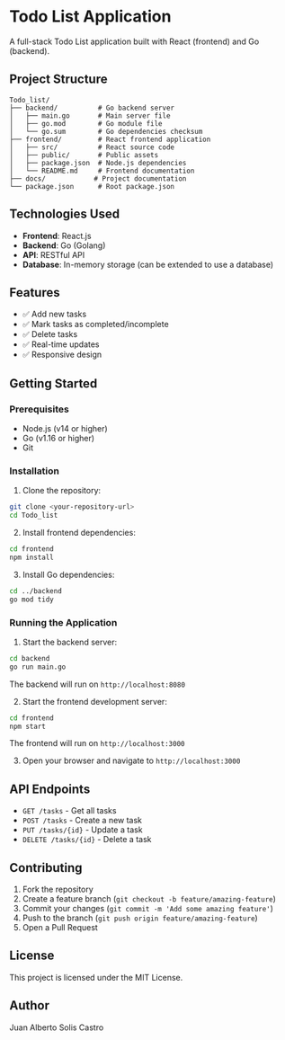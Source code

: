 # Todo List Application

A full-stack Todo List application built with React (frontend) and Go (backend).

## Project Structure

```
Todo_list/
├── backend/          # Go backend server
│   ├── main.go       # Main server file
│   ├── go.mod        # Go module file
│   └── go.sum        # Go dependencies checksum
├── frontend/         # React frontend application
│   ├── src/          # React source code
│   ├── public/       # Public assets
│   ├── package.json  # Node.js dependencies
│   └── README.md     # Frontend documentation
├── docs/            # Project documentation
└── package.json      # Root package.json
```

## Technologies Used

- **Frontend**: React.js
- **Backend**: Go (Golang)
- **API**: RESTful API
- **Database**: In-memory storage (can be extended to use a database)

## Features

- ✅ Add new tasks
- ✅ Mark tasks as completed/incomplete
- ✅ Delete tasks
- ✅ Real-time updates
- ✅ Responsive design

## Getting Started

### Prerequisites

- Node.js (v14 or higher)
- Go (v1.16 or higher)
- Git

### Installation

1. Clone the repository:
```bash
git clone <your-repository-url>
cd Todo_list
```

2. Install frontend dependencies:
```bash
cd frontend
npm install
```

3. Install Go dependencies:
```bash
cd ../backend
go mod tidy
```

### Running the Application

1. Start the backend server:
```bash
cd backend
go run main.go
```
The backend will run on `http://localhost:8080`

2. Start the frontend development server:
```bash
cd frontend
npm start
```
The frontend will run on `http://localhost:3000`

3. Open your browser and navigate to `http://localhost:3000`

## API Endpoints

- `GET /tasks` - Get all tasks
- `POST /tasks` - Create a new task
- `PUT /tasks/{id}` - Update a task
- `DELETE /tasks/{id}` - Delete a task

## Contributing

1. Fork the repository
2. Create a feature branch (`git checkout -b feature/amazing-feature`)
3. Commit your changes (`git commit -m 'Add some amazing feature'`)
4. Push to the branch (`git push origin feature/amazing-feature`)
5. Open a Pull Request

## License

This project is licensed under the MIT License.

## Author

Juan Alberto Solis Castro 
